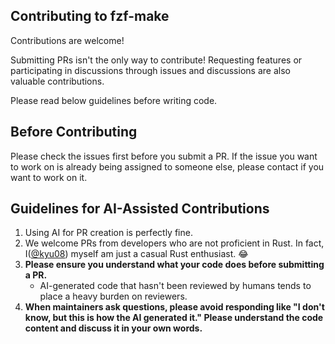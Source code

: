 ## Contributing to fzf-make
Contributions are welcome!

Submitting PRs isn't the only way to contribute! Requesting features or participating in discussions through issues and discussions are also valuable contributions.

Please read below guidelines before writing code.

## Before Contributing
Please check the issues first before you submit a PR. If the issue you want to work on is already being assigned to someone else, please contact if you want to work on it.

## Guidelines for AI-Assisted Contributions
1. Using AI for PR creation is perfectly fine.
1. We welcome PRs from developers who are not proficient in Rust. In fact, I([@kyu08](https://github.com/kyu08)) myself am just a casual Rust enthusiast. 😂
1. **Please ensure you understand what your code does before submitting a PR.**
    - AI-generated code that hasn't been reviewed by humans tends to place a heavy burden on reviewers.
1. **When maintainers ask questions, please avoid responding like "I don't know, but this is how the AI generated it." Please understand the code content and discuss it in your own words.**


